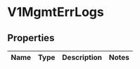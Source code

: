 # V1MgmtErrLogs

## Properties
Name | Type | Description | Notes
------------ | ------------- | ------------- | -------------
